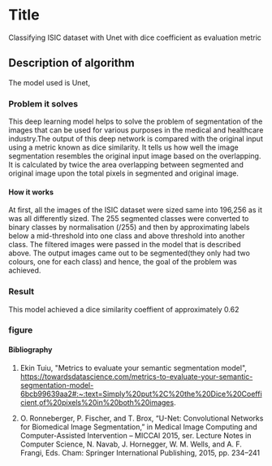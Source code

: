 # Title
Classifying ISIC dataset with Unet with dice coefficient as evaluation metric

## Description of algorithm
The model used is Unet, 

### Problem it solves
This deep learning model helps to solve the problem of segmentation of the images that can be used for various purposes in the medical and healthcare industry.The output of this deep network is compared with the original input using a metric known as dice similarity. It tells us how well the image segmentation resembles the original input image based on the overlapping. It is calculated by twice the area overlapping between segmented and original image upon the total pixels in segmented and original image. 

#### How it works
At first, all the images of the ISIC dataset were sized same into 196,256 as it was all differently sized. The 255 segmented classes were converted to binary classes by normalisation (/255) and then by approximating labels below a mid-threshold into one class and above threshold into another class. The filtered images were passed in the model that is described above. The output images came out to be segmented(they only had two colours, one for each class) and hence, the goal of the problem was achieved. 

### Result
This model achieved a dice similarity coeffient of approximately 0.62

### figure


#### Bibliography
1. Ekin Tuiu, "Metrics to evaluate your semantic segmentation model", https://towardsdatascience.com/metrics-to-evaluate-your-semantic-segmentation-model-6bcb99639aa2#:~:text=Simply%20put%2C%20the%20Dice%20Coefficient,of%20pixels%20in%20both%20images.

2. O. Ronneberger, P. Fischer, and T. Brox, “U-Net: Convolutional Networks for Biomedical Image Segmentation,” in Medical Image Computing and Computer-Assisted Intervention – MICCAI 2015, ser. Lecture Notes in
Computer Science, N. Navab, J. Hornegger, W. M. Wells, and A. F. Frangi, Eds. Cham: Springer International Publishing, 2015, pp. 234–241


